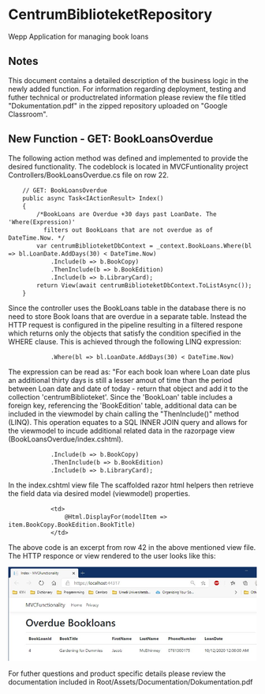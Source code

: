 # CentrumBiblioteketRepository
Wepp Application for managing book loans

## Notes

This document contains a detailed description of the business logic in the newly added function.
For information regarding deployment, testing and futher technical or productrelated information please review 
the file titled "Dokumentation.pdf" in the zipped repository uploaded on "Google Classroom".

## New Function - GET: BookLoansOverdue

The following action method was defined and implemented to provide the desired functionality.
The codeblock is located in MVCFuntionality project Controllers/BookLoansOverdue.cs file on row 22.

        // GET: BookLoansOverdue
        public async Task<IActionResult> Index()
        {
            /*BookLoans are Overdue +30 days past LoanDate. The 'Where(Expression)' 
              filters out BookLoans that are not overdue as of DateTime.Now. */
            var centrumBiblioteketDbContext = _context.BookLoans.Where(bl => bl.LoanDate.AddDays(30) < DateTime.Now)
                .Include(b => b.BookCopy)
                .ThenInclude(b => b.BookEdition)
                .Include(b => b.LibraryCard);
            return View(await centrumBiblioteketDbContext.ToListAsync());
        }
        
Since the controller uses the BookLoans table in the database there is no need to store Book loans that are overdue in a separate table. Instead the HTTP request is configured in the pipeline resulting in a filtered respone which returns only the objects that satisfy the condition specified in the WHERE clause. This is achieved through the following LINQ expression:

                .Where(bl => bl.LoanDate.AddDays(30) < DateTime.Now) 
                
The expression can be read as: "For each book loan where Loan date plus an additional thirty days is still a lesser amout of time than the period between Loan date and date of today - return that object and add it to the collection 'centrumBiblioteket'.
Since the 'BookLoan' table includes a foreign key, referencing the 'BookEdition' table, additional data can be included in the viewmodel by chain calling the "ThenInclude()" method (LINQ). This operation equates to a SQL INNER JOIN query and allows for the viewmodel to incude additional related data in the razorpage view (BookLoansOverdue/index.cshtml). 

                .Include(b => b.BookCopy)
                .ThenInclude(b => b.BookEdition)
                .Include(b => b.LibraryCard);

In the index.cshtml view file The scaffolded razor html helpers then retrieve the field data via desired model (viewmodel) properties.

                <td>
                    @Html.DisplayFor(modelItem => item.BookCopy.BookEdition.BookTitle)
                </td>

The above code is an excerpt from row 42 in the above mentioned view file. The HTTP responce or view rendered to the user looks like this:

![Endresult example image](Assets/Images/OverdueBookLoans.png.jpg)
 
For futher questions and product specific details please review the documentation included in Root/Assets/Documentation/Dokumentation.pdf

